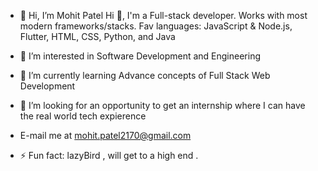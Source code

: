 - 👋 Hi, I’m Mohit Patel Hi 👋, I'm a Full-stack developer. Works with most modern frameworks/stacks. Fav languages: JavaScript & Node.js, Flutter, HTML, CSS, Python, and Java
- 👀 I’m interested in  Software Development and Engineering
- 🌱 I’m currently learning Advance concepts of Full Stack Web Development
- 💞️ I’m looking for an opportunity to get an internship where I can have the real world tech expierence
- 
   E-mail me at mohit.patel2170@gmail.com

- ⚡ Fun fact: lazyBird , will get to a high end .
  
<!---
MohitPatel2170/MohitPatel2170 is a ✨ special ✨ repository because its `README.md` (this file) appears on your GitHub profile.
You can click the Preview link to take a look at your changes.
--->
